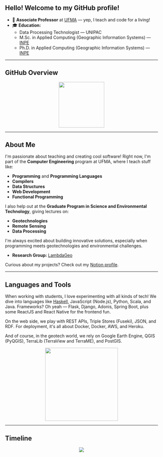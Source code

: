 ## Hello! Welcome to my GitHub profile!

- 💼 **Associate Professor** at [UFMA](https://www.ufma.br/) — yep, I teach and code for a living!  
- 🎓 **Education:**  
  - Data Processing Technologist — UNIPAC  
  - M.Sc. in Applied Computing (Geographic Information Systems) — [INPE](https://www.gov.br/inpe/pt-br)  
  - Ph.D. in Applied Computing (Geographic Information Systems) — [INPE](https://www.gov.br/inpe/pt-br)  

---

## GitHub Overview

<p align="center">
  <img height="150em" src="https://github-readme-stats.vercel.app/api?username=profsergiocosta&show_icons=true&theme=dark&include_all_commits=true" />
 
  <!--
  <img height="150em" src="https://github-readme-streak-stats.herokuapp.com/?user=profsergiocosta&theme=dark&hide_border=false" />
  -->
</p>

---

## About Me

I'm passionate about teaching and creating cool software! Right now, I'm part of the **Computer Engineering** program at UFMA, where I teach stuff like:

- **Programming** and **Programming Languages**  
- **Compilers**  
- **Data Structures**  
- **Web Development**  
- **Functional Programming**  

I also help out at the **Graduate Program in Science and Environmental Technology**, giving lectures on:

- **Geotechnologies**  
- **Remote Sensing**  
- **Data Processing**  

I'm always excited about building innovative solutions, especially when programming meets geotechnologies and environmental challenges.

- **Research Group:** [LambdaGeo](https://github.com/LambdaGeo)  

Curious about my projects? Check out my [Notion profile](https://profsergiocosta.notion.site/).

---

## Languages and Tools

When working with students, I love experimenting with all kinds of tech! We dive into languages like [Haskell](https://lambda-ma.github.io/rwh-ptbr/), JavaScript (Node.js), Python, Scala, and Java. Frameworks? Oh yeah — Flask, Django, Adonis, Spring Boot, plus some ReactJS and React Native for the frontend fun.  

On the web side, we play with REST APIs, Triple Stores (Fuseki), JSON, and RDF. For deployment, it's all about Docker, Docker, AWS, and Heroku.  

And of course, in the geotech world, we rely on Google Earth Engine, QGIS (PyQGIS), TerraLib (TerraView and TerraME), and PostGIS.

<p align="center">
  <img height="240em" src="https://github-readme-stats.vercel.app/api/top-langs/?username=profsergiocosta&layout=compact&hide=c++,Assembly,HTML,Hack,Scilab,Makefile,ANTLR,Jupyter%20Notebook&langs_count=14&theme=dark" />
</p>

---

## Timeline 

<p align="center">
  <a href="https://github.com/profsergiocosta">
    <img src="http://github-profile-summary-cards.vercel.app/api/cards/profile-details?username=profsergiocosta&theme=transparent&bg_color=blue" />
  </a>
</p>
